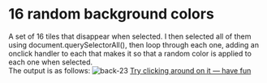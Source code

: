 # 16 random background colors
A set of 16 tiles that disappear when selected. I then selected all of them using document.querySelectorAll(), then loop through each one, adding an onclick handler to each that makes it so that a random color is applied to each one when selected.
<br>The output is as follows: 
![back-23](https://user-images.githubusercontent.com/75128568/105864888-ab900980-5ff2-11eb-9a05-b57c938825bf.png)
[Try clicking around on it — have fun](https://oyelakin-mercy.github.io/16-random-background-colors/)
